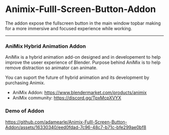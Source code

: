 # Animix-Fulll-Screen-Button-Addon
The addon expose the fullscreen button in the main window topbar making for a more immersive and focused experience while working.

***
### AniMix Hybrid Animation Addon 
AniMix is a hybrid animation add-on designed and in developement to help improve the useer experience of Blender.
Purpose behind AniMix is to help remove distraction so animator can animate.

You can suport the future of hybrid animation and its development by purchasing Animix. 
- AniMix Addon:   https://www.blendermarket.com/products/animix
- AniMix community:  https://discord.gg/TpxMcpXVYX

### Demo of Addon
https://github.com/adamearle/Animix-Fulll-Screen-Button-Addon/assets/16330340/eed0fdad-7c96-48c7-b71c-bfe299ae0bf8
